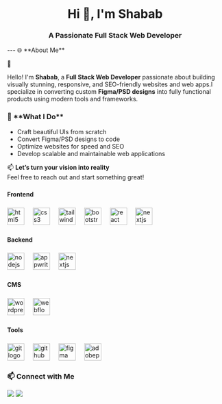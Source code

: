 <h1 align="center">Hi 👋, I'm Shabab</h1>
<h3 align="center">A Passionate Full Stack Web Developer</h3>
---
🌐 **About Me**

👋 <p>Hello! I'm **Shabab**, a **Full Stack Web Developer** passionate about building visually stunning,
responsive, and SEO-friendly websites and web apps.I specialize in converting custom **Figma/PSD designs**
into fully functional products using modern tools and frameworks.</p>


<h3>🚀 **What I Do**</h3>

- Craft beautiful UIs from scratch  
- Convert Figma/PSD designs to code  
- Optimize websites for speed and SEO  
- Develop scalable and maintainable web applications

📫 **Let’s turn your vision into reality**  
Feel free to reach out and start something great!

###

<h4 align="left">Frontend</h4>

###

<div align="left">
  <img src="https://skillicons.dev/icons?i=html" height="40" alt="html5 logo"  />
  <img width="12" />
  <img src="https://skillicons.dev/icons?i=css" height="40" alt="css3 logo"  />
  <img width="12" />
  <img src="https://skillicons.dev/icons?i=tailwind" height="40" alt="tailwindcss logo"  />
  <img width="12" />
  <img src="https://skillicons.dev/icons?i=bootstrap" height="40" alt="bootstrap logo"  />
  <img width="12" />
  <img src="https://skillicons.dev/icons?i=react" height="40" alt="react logo"  />
  <img width="12" />
  <img src="https://skillicons.dev/icons?i=nextjs" height="40" alt="nextjs logo"  />
</div>

###

<h4 align="left">Backend</h4>

###

<div align="left">
  <img src="https://skillicons.dev/icons?i=nodejs" height="40" alt="nodejs logo"  />
  <img width="12" />
  <img src="https://cdn.simpleicons.org/appwrite/F02E65" height="40" alt="appwrite logo"  />
  <img width="12" />
  <img src="https://skillicons.dev/icons?i=nextjs" height="40" alt="nextjs logo"  />
</div>

###

<h4 align="left">CMS</h4>

###

<div align="left">
  <img src="https://skillicons.dev/icons?i=wordpress" height="40" alt="wordpress logo"  />
  <img width="12" />
  <img src="https://skillicons.dev/icons?i=webflow" height="40" alt="webflow logo"  />
</div>

###

<h4 align="left">Tools</h4>

###

<div align="left">
  <img src="https://cdn.simpleicons.org/git/F05032" height="40" alt="git logo"  />
  <img width="12" />
  <img src="https://skillicons.dev/icons?i=github" height="40" alt="github logo"  />
  <img width="12" />
  <img src="https://skillicons.dev/icons?i=figma" height="40" alt="figma logo"  />
  <img width="12" />
  <img src="https://skillicons.dev/icons?i=ps" height="40" alt="adobephotoshop logo"  />
</div>

###

<h3> 📫 Connect with Me </h3>

<p>
  <a href="mailto:shababulhassan441@gmail.com"><img src="https://img.shields.io/badge/Email-%23EA4335.svg?&style=for-the-badge&logo=gmail&logoColor=white" /></a>
  <a href="https://linkedin.com/in/shababulhassan441"><img src="https://img.shields.io/badge/LinkedIn-%230077B5.svg?&style=for-the-badge&logo=linkedin&logoColor=white" /></a>
</p>
